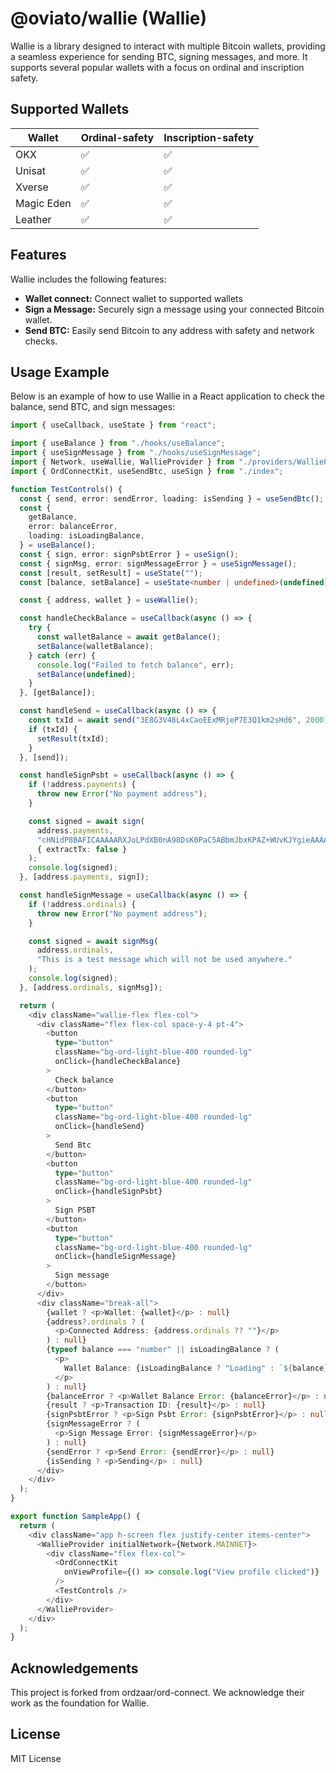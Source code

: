 # @oviato/wallie (Wallie)

Wallie is a library designed to interact with multiple Bitcoin wallets, providing a seamless experience for sending BTC, signing messages, and more. It supports several popular wallets with a focus on ordinal and inscription safety.

## Supported Wallets

| Wallet     | Ordinal-safety | Inscription-safety |
| ---------- | -------------- | ------------------ |
| OKX        | ✅             | ✅                 |
| Unisat     | ✅             | ✅                 |
| Xverse     | ✅             | ✅                 |
| Magic Eden | ✅             | ✅                 |
| Leather    | ✅             | ✅                 |

## Features

Wallie includes the following features:

- **Wallet connect:** Connect wallet to supported wallets
- **Sign a Message:** Securely sign a message using your connected Bitcoin wallet.
- **Send BTC:** Easily send Bitcoin to any address with safety and network checks.

## Usage Example

Below is an example of how to use Wallie in a React application to check the balance, send BTC, and sign messages:

```typescript
import { useCallback, useState } from "react";

import { useBalance } from "./hooks/useBalance";
import { useSignMessage } from "./hooks/useSignMessage";
import { Network, useWallie, WallieProvider } from "./providers/WallieProvider";
import { OrdConnectKit, useSendBtc, useSign } from "./index";

function TestControls() {
  const { send, error: sendError, loading: isSending } = useSendBtc();
  const {
    getBalance,
    error: balanceError,
    loading: isLoadingBalance,
  } = useBalance();
  const { sign, error: signPsbtError } = useSign();
  const { signMsg, error: signMessageError } = useSignMessage();
  const [result, setResult] = useState("");
  const [balance, setBalance] = useState<number | undefined>(undefined);

  const { address, wallet } = useWallie();

  const handleCheckBalance = useCallback(async () => {
    try {
      const walletBalance = await getBalance();
      setBalance(walletBalance);
    } catch (err) {
      console.log("Failed to fetch balance", err);
      setBalance(undefined);
    }
  }, [getBalance]);

  const handleSend = useCallback(async () => {
    const txId = await send("3E8G3V48L4xCaoEExMRjeP7E3Q1km2sHd6", 2000);
    if (txId) {
      setResult(txId);
    }
  }, [send]);

  const handleSignPsbt = useCallback(async () => {
    if (!address.payments) {
      throw new Error("No payment address");
    }

    const signed = await sign(
      address.payments,
      "cHNidP8BAFICAAAAARXJoLPdXB0nA98DsK0PaC5ABbmJbxKPAZ+WUvKJYgieAAAAAAD/////AaRCDwAAAAAAFgAUQQLeNoYbzPdxCaEZpQnxIuzjchIAAAAAAAEBH2QAAAAAAAAAFgAUQQLeNoYbzPdxCaEZpQnxIuzjchIBAwSDAAAAAAA=",
      { extractTx: false }
    );
    console.log(signed);
  }, [address.payments, sign]);

  const handleSignMessage = useCallback(async () => {
    if (!address.ordinals) {
      throw new Error("No payment address");
    }

    const signed = await signMsg(
      address.ordinals,
      "This is a test message which will not be used anywhere."
    );
    console.log(signed);
  }, [address.ordinals, signMsg]);

  return (
    <div className="wallie-flex flex-col">
      <div className="flex flex-col space-y-4 pt-4">
        <button
          type="button"
          className="bg-ord-light-blue-400 rounded-lg"
          onClick={handleCheckBalance}
        >
          Check balance
        </button>
        <button
          type="button"
          className="bg-ord-light-blue-400 rounded-lg"
          onClick={handleSend}
        >
          Send Btc
        </button>
        <button
          type="button"
          className="bg-ord-light-blue-400 rounded-lg"
          onClick={handleSignPsbt}
        >
          Sign PSBT
        </button>
        <button
          type="button"
          className="bg-ord-light-blue-400 rounded-lg"
          onClick={handleSignMessage}
        >
          Sign message
        </button>
      </div>
      <div className="break-all">
        {wallet ? <p>Wallet: {wallet}</p> : null}
        {address?.ordinals ? (
          <p>Connected Address: {address.ordinals ?? ""}</p>
        ) : null}
        {typeof balance === "number" || isLoadingBalance ? (
          <p>
            Wallet Balance: {isLoadingBalance ? "Loading" : `${balance} sats`}
          </p>
        ) : null}
        {balanceError ? <p>Wallet Balance Error: {balanceError}</p> : null}
        {result ? <p>Transaction ID: {result}</p> : null}
        {signPsbtError ? <p>Sign Psbt Error: {signPsbtError}</p> : null}
        {signMessageError ? (
          <p>Sign Message Error: {signMessageError}</p>
        ) : null}
        {sendError ? <p>Send Error: {sendError}</p> : null}
        {isSending ? <p>Sending</p> : null}
      </div>
    </div>
  );
}

export function SampleApp() {
  return (
    <div className="app h-screen flex justify-center items-center">
      <WallieProvider initialNetwork={Network.MAINNET}>
        <div className="flex flex-col">
          <OrdConnectKit
            onViewProfile={() => console.log("View profile clicked")}
          />
          <TestControls />
        </div>
      </WallieProvider>
    </div>
  );
}
```

## Acknowledgements

This project is forked from ordzaar/ord-connect. We acknowledge their work as the foundation for Wallie.

## License

MIT License
